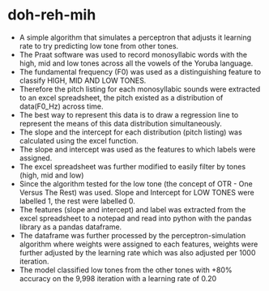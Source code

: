 # doh-reh-mih
* A simple algorithm that simulates a perceptron that adjusts  it learning rate to try predicting low tone from other tones.
* The Praat software was used to record monosyllabic words with the high, mid and low tones across all the vowels of the Yoruba language.
* The fundamental frequency (F0) was used as a distinguishing feature to classify HIGH, MID AND LOW TONES.
* Therefore the pitch listing for each monosyllabic sounds were extracted to an excel spreadsheet, the pitch existed as a distribution of data(F0_Hz) across time.
* The best way to represent this data is to draw a regression line to represent the means of this data distribution simultaneously.
* The slope and the intercept for each distribution (pitch listing) was calculated using the excel function.
* The slope and intercept was used as the features to which labels were assigned.
* The excel spreadsheet was further modified to easily filter by tones (high, mid and low)
* Since the algorithm tested for the low tone (the concept of OTR - One Versus The Rest) was used. Slope and Intercept for LOW TONES were labelled 1, the rest were labelled 0.
* The features (slope and intercept) and label was extracted from the excel spreadsheet to a notepad and read into python with the pandas library as a pandas dataframe.
* The dataframe was further processed by the perceptron-simulation algorithm where weights were assigned to each features, weights were further adjusted by the learning rate which was also adjusted per 1000 iteration.
* The model classified low tones from the other tones with +80% accuracy on the 9,998 iteration with a learning rate of 0.20
